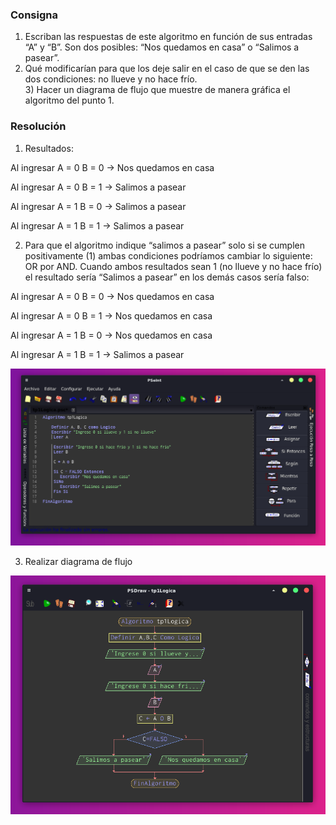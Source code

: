 ### Consigna
1) Escriban las respuestas de este algoritmo en función de sus entradas “A” y “B”. Son dos posibles: “Nos quedamos en casa” o “Salimos a pasear”.  
2) Qué modificarían para que los deje salir en el caso de que se den las dos condiciones: no llueve y no hace frío.  
3) Hacer un diagrama de flujo que muestre de manera gráfica el algoritmo del punto 1.

### Resolución

1) Resultados:

Al ingresar A = 0 B = 0 → Nos quedamos en casa

Al ingresar A = 0 B = 1 → Salimos a pasear

Al ingresar A = 1 B = 0 → Salimos a pasear

Al ingresar A = 1 B = 1 → Salimos a pasear

2) Para que el algoritmo indique “salimos a pasear” solo si se cumplen positivamente (1) ambas condiciones podríamos cambiar lo siguiente: OR por AND. Cuando ambos resultados sean 1 (no llueve y no hace frío) el resultado sería “Salimos a pasear” en los demás casos sería falso:

Al ingresar A = 0 B = 0 → Nos quedamos en casa

Al ingresar A = 0 B = 1 → Nos quedamos en casa

Al ingresar A = 1 B = 0 → Nos quedamos en casa

Al ingresar A = 1 B = 1 → Salimos a pasear

![](114-assets/psint-01.png)

3) Realizar diagrama de flujo

![](114-assets/psint-02.png)


